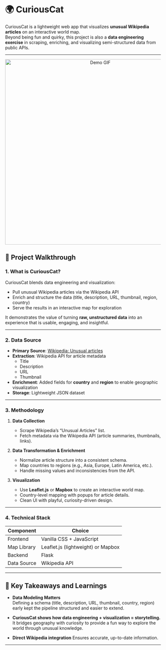 # 🌍 CuriousCat

CuriousCat is a lightweight web app that visualizes **unusual Wikipedia articles** on an interactive world map.  
Beyond being fun and quirky, this project is also a **data engineering exercise** in scraping, enriching, and visualizing semi-structured data from public APIs.

---
<p align="center">
  <img src="./assets/demo.gif" alt="Demo GIF" width="600"/>
</p>


## 📖 Project Walkthrough

### 1. What is CuriousCat?
CuriousCat blends data engineering and visualization:  
- Pull unusual Wikipedia articles via the Wikipedia API  
- Enrich and structure the data (title, description, URL, thumbnail, region, country)  
- Serve the results in an interactive map for exploration  

It demonstrates the value of turning **raw, unstructured data** into an experience that is usable, engaging, and insightful.  

---

### 2. Data Source

- **Primary Source**: [Wikipedia: Unusual articles](https://en.wikipedia.org/wiki/Wikipedia:Unusual_articles)  
- **Extraction**: Wikipedia API for article metadata  
  - Title  
  - Description  
  - URL  
  - Thumbnail  
- **Enrichment**: Added fields for **country** and **region** to enable geographic visualization  
- **Storage**: Lightweight JSON dataset  

---

### 3. Methodology

1. **Data Collection**  
   - Scrape Wikipedia’s “Unusual Articles” list.  
   - Fetch metadata via the Wikipedia API (article summaries, thumbnails, links).  

2. **Data Transformation & Enrichment**  
   - Normalize article structure into a consistent schema.  
   - Map countries to regions (e.g., Asia, Europe, Latin America, etc.).  
   - Handle missing values and inconsistencies from the API.  

3. **Visualization**  
   - Use **Leaflet.js** or **Mapbox** to create an interactive world map.  
   - Country-level mapping with popups for article details.  
   - Clean UI with playful, curiosity-driven design.  

---

### 4. Technical Stack

| Component     | Choice                                 |
| ------------- | -------------------------------------- |
| Frontend      | Vanilla CSS + JavaScript               |
| Map Library   | Leaflet.js (lightweight) or Mapbox     |
| Backend       | Flask                                  |
| Data Source   | Wikipedia API                          |

---

## 🔑 Key Takeaways and Learnings

- **Data Modeling Matters**  
  Defining a schema (title, description, URL, thumbnail, country, region) early kept the pipeline structured and easier to extend.  

- **CuriousCat shows how data engineering + visualization = storytelling.** 
  It bridges geography with curiosity to provide a fun way to explore the world through unusual knowledge.    

- **Direct Wikipedia integration**
  Ensures accurate, up-to-date information.  


---